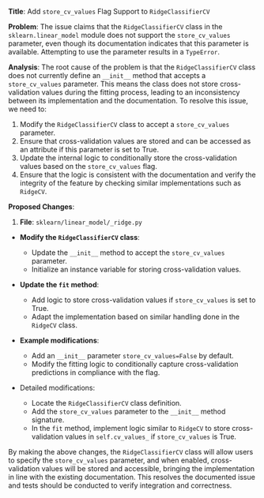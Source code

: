**Title**: Add `store_cv_values` Flag Support to `RidgeClassifierCV`

**Problem**: 
The issue claims that the `RidgeClassifierCV` class in the `sklearn.linear_model` module does not support the `store_cv_values` parameter, even though its documentation indicates that this parameter is available. Attempting to use the parameter results in a `TypeError`.

**Analysis**:
The root cause of the problem is that the `RidgeClassifierCV` class does not currently define an `__init__` method that accepts a `store_cv_values` parameter. This means the class does not store cross-validation values during the fitting process, leading to an inconsistency between its implementation and the documentation. To resolve this issue, we need to:

1. Modify the `RidgeClassifierCV` class to accept a `store_cv_values` parameter.
2. Ensure that cross-validation values are stored and can be accessed as an attribute if this parameter is set to True.
3. Update the internal logic to conditionally store the cross-validation values based on the `store_cv_values` flag.
4. Ensure that the logic is consistent with the documentation and verify the integrity of the feature by checking similar implementations such as `RidgeCV`.

**Proposed Changes**:

1. **File**: `sklearn/linear_model/_ridge.py`

  - **Modify the `RidgeClassifierCV` class**:
    - Update the `__init__` method to accept the `store_cv_values` parameter.
    - Initialize an instance variable for storing cross-validation values.
    
  - **Update the `fit` method**:
    - Add logic to store cross-validation values if `store_cv_values` is set to True.
    - Adapt the implementation based on similar handling done in the `RidgeCV` class.

  - **Example modifications**:
    - Add an `__init__` parameter `store_cv_values=False` by default.
    - Modify the fitting logic to conditionally capture cross-validation predictions in compliance with the flag.
  
  - Detailed modifications:
    - Locate the `RidgeClassifierCV` class definition.
    - Add the `store_cv_values` parameter to the `__init__` method signature.
    - In the `fit` method, implement logic similar to `RidgeCV` to store cross-validation values in `self.cv_values_` if `store_cv_values` is True.

By making the above changes, the `RidgeClassifierCV` class will allow users to specify the `store_cv_values` parameter, and when enabled, cross-validation values will be stored and accessible, bringing the implementation in line with the existing documentation. This resolves the documented issue and tests should be conducted to verify integration and correctness.